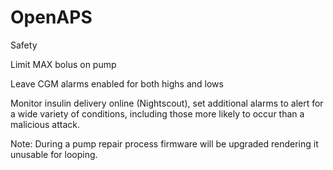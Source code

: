 # OpenAPS


Safety

Limit MAX bolus on pump

Leave CGM alarms enabled for both highs and lows

Monitor insulin delivery online (Nightscout), set additional alarms to alert for a wide variety of conditions, including those more likely to occur than a malicious attack.

Note: During a pump repair process firmware will be upgraded rendering it unusable for looping.
